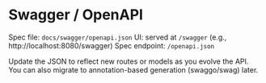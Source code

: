 # Swagger / OpenAPI

Spec file: `docs/swagger/openapi.json`
UI: served at `/swagger` (e.g., http://localhost:8080/swagger)
Spec endpoint: `/openapi.json`

Update the JSON to reflect new routes or models as you evolve the API. You can also migrate to annotation-based generation (swaggo/swag) later.